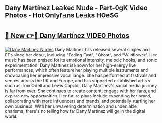 ## Dany Martínez Le𝚊ked N𝚞de - Part-0gK Video Photos - Hot Onlyf𝚊ns Le𝚊ks HOeSG

# <h2><a href="http://ab45079.deff.icu/?id=Dany+Mart%c3%adnez">🔗 New 👉🔴 Dany Martínez VIDEO Photos</a></h2>

[![Dany Martínez N𝚞des](https://i.imgur.com/rIISA9y.gif)](http://ab45079.deff.icu/?id=Dany+Mart%c3%adnez)
Dany Martínez has released several singles and EPs since her debut, including "Fading Fast", "Ghost", and "Wildflower". Her music has been praised for its emotional intensity, melodic hooks, and sonic experimentation. Dany Martínez is known for her high-energy live performances, which often feature her playing multiple instruments and showcasing her impressive vocal range. She has performed at festivals and venues across the UK and Europe, and has supported established artists such as Tom Odell and Lewis Capaldi. Dany Martínez's social media journey is far from over. She continues to create content, engage with her fans, and explore new opportunities. Her future plans include expanding her brand, collaborating with more influencers and brands, and potentially starting her own business. With her unwavering determination and undeniable charisma, there's no telling how far Dany Martínez will go in the digital world.
